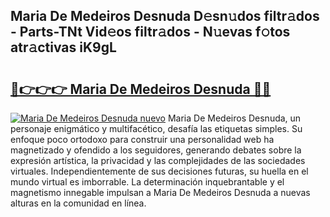 ## Maria De Medeiros Desnuda D𝚎sn𝚞dos filtr𝚊dos - Parts-TNt Vid𝚎os filtr𝚊dos - N𝚞evas f𝚘tos atr𝚊ctivas iK9gL

# <h2><a href="http://mb8f1z4.tromn.icu/?c=Maria+De+Medeiros+Desnuda">🔗👉👉👉 Maria De Medeiros Desnuda 🔗🔗</a></h2>

[![Maria De Medeiros Desnuda nuevo](https://i.imgur.com/pEAQMta.gif)](http://mb8f1z4.tromn.icu/?c=Maria+De+Medeiros+Desnuda)
Maria De Medeiros Desnuda, un personaje enigmático y multifacético, desafía las etiquetas simples. Su enfoque poco ortodoxo para construir una personalidad web ha magnetizado y ofendido a los seguidores, generando debates sobre la expresión artística, la privacidad y las complejidades de las sociedades virtuales. Independientemente de sus decisiones futuras, su huella en el mundo virtual es imborrable. La determinación inquebrantable y el magnetismo innegable impulsan a Maria De Medeiros Desnuda a nuevas alturas en la comunidad en línea.
